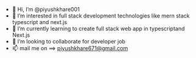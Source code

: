 - 👋 Hi, I’m @piyushkhare001
- 👀 I’m interested in full stack development technologies like mern stack typescript and next.js
- 🌱 I’m currently learning to create full stack web app in typescriptand Next.js
- 💞️ I’m looking to collaborate for developer job
- 📫 mail me on ==>  piyushkhare671@gmail.com 

<!---
piyushkhare001/piyushkhare001 is a ✨ special ✨ repository because its `README.md` (this file) appears on your GitHub profile.
You can click the Preview link to take a look at your changes.
--->
